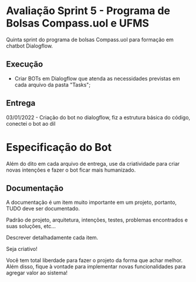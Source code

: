 
# Avaliação Sprint 5 - Programa de Bolsas Compass.uol e UFMS

Quinta sprint do programa de bolsas Compass.uol para formação em chatbot Dialogflow.


## Execução

- Criar BOTs em Dialogflow que atenda as necessidades previstas em cada arquivo da pasta "Tasks";


## Entrega
 03/01/2022 - Criação do bot no dialogflow, fiz a estrutura básica do código, conectei o bot ao dil
# Especificação do Bot

Além do dito em cada arquivo de entrega, use da criatividade para criar novas intenções e fazer o bot ficar mais humanizado.

## Documentação
A documentação é um item muito importante em um projeto, portanto, TUDO deve ser documentado. 

Padrão de projeto, arquitetura, intenções, testes, problemas encontrados e suas soluções, etc... 

Descrever detalhadamente cada item.

Seja criativo!

Você tem total liberdade para fazer o projeto da forma que achar melhor. Além disso, fique
à vontade para implementar novas funcionalidades para agregar valor ao sistema!
